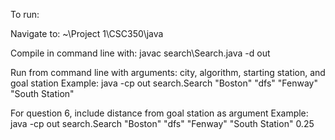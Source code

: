 To run:

Navigate to: ~\Project 1\CSC350\java

Compile in command line with: javac search\Search.java -d out

Run from command line with arguments: city, algorithm, starting station, and goal station
Example: java -cp out search.Search "Boston" "dfs" "Fenway" "South Station"

For question 6, include distance from goal station as argument
Example: java -cp out search.Search "Boston" "dfs" "Fenway" "South Station" 0.25